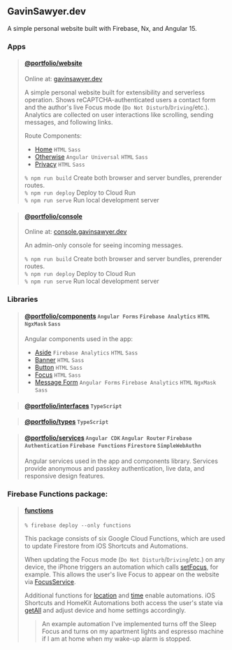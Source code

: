 ## GavinSawyer.dev
A simple personal website built with Firebase, Nx, and Angular 15.
### Apps
> #### [@portfolio/website](apps/website)
> 
> Online at: [gavinsawyer.dev](https://gavinsawyer.dev)
> 
> A simple personal website built for extensibility and serverless operation. Shows reCAPTCHA-authenticated users a contact form and the author's live Focus mode (`Do Not Disturb`/`Driving`/etc.). Analytics are collected on user interactions like scrolling, sending messages, and following links.
> 
> Route Components:
> - [Home](apps/website/src/app/routeComponents/home) `HTML` `Sass`
> - [Otherwise](apps/website/src/app/routeComponents/otherwise) `Angular Universal` `HTML` `Sass`
> - [Privacy](apps/website/src/app/routeComponents/privacy) `HTML` `Sass`
>
> `% npm run build` Create both browser and server bundles, prerender routes. \
> `% npm run deploy` Deploy to Cloud Run \
> `% npm run serve` Run local development server

> #### [@portfolio/console](apps/console)
>
> Online at: [console.gavinsawyer.dev](https://console.gavinsawyer.dev)
>
> An admin-only console for seeing incoming messages.
>
> `% npm run build` Create both browser and server bundles, prerender routes. \
> `% npm run deploy` Deploy to Cloud Run \
> `% npm run serve` Run local development server
### Libraries
> #### [@portfolio/components](libs/components) `Angular Forms` `Firebase Analytics` `HTML` `NgxMask` `Sass`
> 
> Angular components used in the app:
> - [Aside](libs/components/src/lib/aside) `Firebase Analytics` `HTML` `Sass`
> - [Banner](libs/components/src/lib/banner) `HTML` `Sass`
> - [Button](libs/components/src/lib/button) `HTML` `Sass`
> - [Focus](libs/components/src/lib/focus) `HTML` `Sass`
> - [Message Form](libs/components/src/lib/message-form) `Angular Forms` `Firebase Analytics` `HTML` `NgxMask` `Sass`

> #### [@portfolio/interfaces](libs/interfaces) `TypeScript`

> #### [@portfolio/types](libs/types) `TypeScript`

> #### [@portfolio/services](libs/services) `Angular CDK` `Angular Router` `Firebase Authentication` `Firebase Functions` `Firestore` `SimpleWebAuthn`
> 
> Angular services used in the app and components library. Services provide anonymous and passkey authentication, live data, and responsive design features. 
### Firebase Functions package:
> #### [functions](functions)
> 
> `% firebase deploy --only functions`
>
> This package consists of six Google Cloud Functions, which are used to update Firestore from iOS Shortcuts and Automations.
>
> When updating the Focus mode (`Do Not Disturb`/`Driving`/etc.) on any device, the iPhone triggers an automation which calls [setFocus](functions/shortcuts/focus/set.js), for example. This allows the user's live Focus to appear on the website via [FocusService](libs/services/src/lib/focus.service.ts).
>
> Additional functions for [location](functions/shortcuts/location) and [time](functions/shortcuts/time) enable automations. iOS Shortcuts and HomeKit Automations both access the user's state via [getAll](functions/shortcuts/all/get.js) and adjust device and home settings accordingly.
>
> > An example automation I've implemented turns off the Sleep Focus and turns on my apartment lights and espresso machine if I am at home when my wake-up alarm is stopped.
